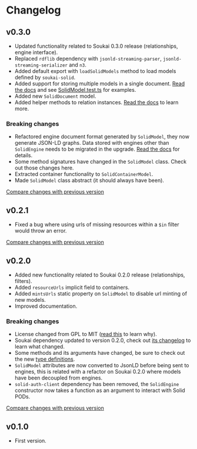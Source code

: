 # Changelog

## v0.3.0

- Updated functionality related to Soukai 0.3.0 release (relationships, engine interface).
- Replaced `rdflib` dependency with `jsonld-streaming-parser`, `jsonld-streaming-serializer` and `n3`.
- Added default export with `loadSolidModels` method to load models defined by `soukai-solid`.
- Added support for storing multiple models in a single document. [Read the docs](https://github.com/NoelDeMartin/soukai-solid#has-many) and see [SolidModel.test.ts](https://github.com/NoelDeMartin/soukai-solid/blob/v0.3.0/src/models/SolidModel.test.ts) for examples.
- Added new `SolidDocument` model.
- Added helper methods to relation instances. [Read the docs](https://github.com/NoelDeMartin/soukai-solid#relations) to learn more.

### Breaking changes

- Refactored engine document format generated by `SolidModel`, they now generate JSON-LD graphs. Data stored with engines other than `SolidEngine` needs to be migrated in the upgrade. [Read the docs](https://github.com/NoelDeMartin/soukai-solid#solid-models-vs-solid-documents) for details.
- Some method signatures have changed in the `SolidModel` class. Check out those changes here.
- Extracted container functionality to `SolidContainerModel`.
- Made `SolidModel` class abstract (it should always have been).

[Compare changes with previous version](https://github.com/NoelDeMartin/soukai-solid/compare/v0.2.1...v0.3.0)

## v0.2.1

- Fixed a bug where using urls of missing resources within a `$in` filter would throw an error.

[Compare changes with previous version](https://github.com/NoelDeMartin/soukai-solid/compare/v0.2.0...v0.2.1)

## v0.2.0

- Added new functionality related to Soukai 0.2.0 release (relationships, filters).
- Added `resourceUrls` implicit field to containers.
- Added `mintsUrls` static property on `SolidModel` to disable url minting of new models.
- Improved documentation.

### Breaking changes

- License changed from GPL to MIT ([read this](https://noeldemartin.com/tasks/improving-solid-focus-task-manager#comment-9) to learn why).
- Soukai dependency updated to version 0.2.0, check out [its changelog](https://github.com/NoelDeMartin/soukai-solid/tree/master/CHANGELOG.md#v020) to learn what changed.
- Some methods and its arguments have changed, be sure to check out the new [type definitions](https://github.com/NoelDeMartin/soukai-solid/tree/master/types).
- `SolidModel` attributes are now converted to JsonLD before being sent to engines, this is related with a refactor on Soukai 0.2.0 where models have been decoupled from engines.
- `solid-auth-client` dependency has been removed, the `SolidEngine` constructor now takes a function as an argument to interact with Solid PODs.

[Compare changes with previous version](https://github.com/NoelDeMartin/soukai-solid/compare/v0.1.0...v0.2.0)

## v0.1.0

- First version.
